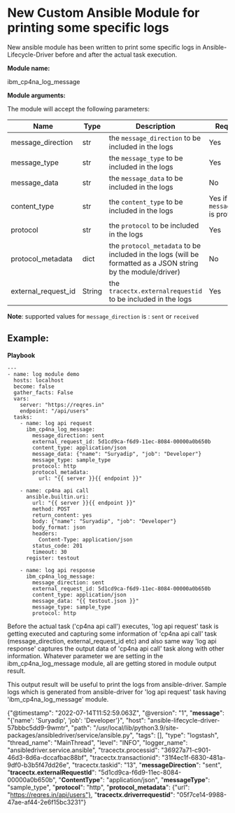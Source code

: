 
# New Custom Ansible Module for printing some specific logs

New ansible module has been written to print some specific logs in Ansible-Lifecycle-Driver before and after the actual task execution.

**Module name:**

ibm_cp4na_log_message


**Module arguments:**

The module will accept the following parameters:

| Name | Type | Description | Required |
| --- | --- | --- | --- | 
| message_direction | str | the `message_direction` to be included in the logs | Yes |
| message_type | str | the `message_type` to be included in the logs | Yes |
| message_data | str | the `message_data` to be included in the logs | No |
| content_type | str | the `content_type` to be included in the logs | Yes if `message_data` is provided |
| protocol | str | the `protocol` to be included in the logs | Yes |
| protocol_metadata | dict | the `protocol_metadata` to be included in the logs (will be formatted as a JSON string by the module/driver) | No |
| external_request_id | String | the `tracectx.externalrequestid` to be included in the logs | Yes | 

**Note**: supported values for `message_direction` is : `sent` or `received`

## Example:

**Playbook**
```
---
- name: log module demo
  hosts: localhost
  become: false
  gather_facts: False
  vars:
    server: "https://reqres.in"
    endpoint: "/api/users"
  tasks:
    - name: log api request
      ibm_cp4na_log_message:
        message_direction: sent
        external_request_id: 5d1cd9ca-f6d9-11ec-8084-00000a0b650b
        content_type: application/json
        message_data: {"name": "Suryadip", "job": "Developer"}
        message_type: sample_type
        protocol: http
        protocol_metadata: 
          url: "{{ server }}{{ endpoint }}"

    - name: cp4na api call
      ansible.builtin.uri:
        url: "{{ server }}{{ endpoint }}"
        method: POST
        return_content: yes
        body: {"name": "Suryadip", "job": "Developer"}
        body_format: json
        headers:
          Content-Type: application/json
        status_code: 201
        timeout: 30
      register: testout

    - name: log api response
      ibm_cp4na_log_message:
        message_direction: sent
        external_request_id: 5d1cd9ca-f6d9-11ec-8084-00000a0b650b
        content_type: application/json
        message_data: "{{ testout.json }}"
        message_type: sample_type
        protocol: http

```
Before the actual task ('cp4na api call') executes, 'log api request' task is getting executed and capturing some information of 'cp4na api call' task (message_direction, external_request_id etc) and also same way 'log api response' captures the output data of 'cp4na api call' task along with other information. Whatever parameter we are setting in the ibm_cp4na_log_message module, all are getting stored in module output result.

This output result will be useful to print the logs from ansible-driver. Sample logs which is generated from ansible-driver for 'log api request' task having 'ibm_cp4na_log_message' module.
   
{"@timestamp": "2022-07-14T11:52:59.063Z", "@version": "1", "**message**": "{'name': 'Suryadip', 'job': 'Developer'}", "host": "ansible-lifecycle-driver-57bbbc5dd9-9wmtr", "path": "/usr/local/lib/python3.9/site-packages/ansibledriver/service/ansible.py", "tags": [], "type": "logstash", "thread_name": "MainThread", "level": "INFO", "logger_name": "ansibledriver.service.ansible", "tracectx.processid": "36927a71-c901-46d3-8d6a-dccafbac88bf", "tracectx.transactionid": "31f4ec1f-6830-481a-9df0-b3b5f47dd26e", "tracectx.taskid": "13", "**messageDirection**": "sent", "**tracectx.externalRequestId**": "5d1cd9ca-f6d9-11ec-8084-00000a0b650b", "**ContentType**": "application/json", "**messageType**": "sample_type", "**protocol**": "http", "**protocol_metadata**": {"url": "https://reqres.in/api/users"}, "**tracectx.driverrequestid**": "05f7ce14-9988-47ae-af44-2e6f15bc3231"}
